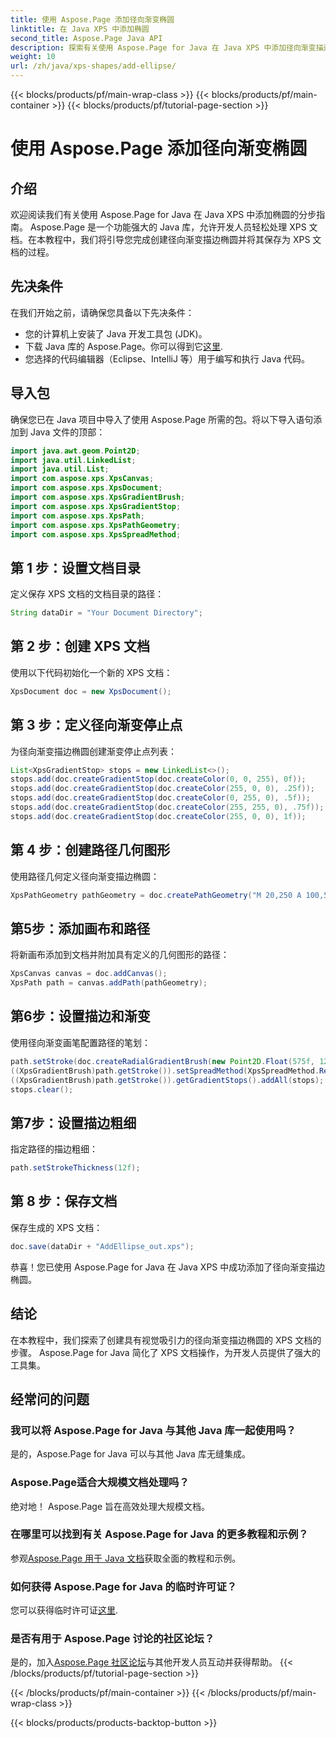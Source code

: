 ```yaml
---
title: 使用 Aspose.Page 添加径向渐变椭圆
linktitle: 在 Java XPS 中添加椭圆
second_title: Aspose.Page Java API
description: 探索有关使用 Aspose.Page for Java 在 Java XPS 中添加径向渐变描边椭圆的分步指南。轻松增强您的文档创建。
weight: 10
url: /zh/java/xps-shapes/add-ellipse/
---
```


{{< blocks/products/pf/main-wrap-class >}}
{{< blocks/products/pf/main-container >}}
{{< blocks/products/pf/tutorial-page-section >}}

# 使用 Aspose.Page 添加径向渐变椭圆

## 介绍
欢迎阅读我们有关使用 Aspose.Page for Java 在 Java XPS 中添加椭圆的分步指南。 Aspose.Page 是一个功能强大的 Java 库，允许开发人员轻松处理 XPS 文档。在本教程中，我们将引导您完成创建径向渐变描边椭圆并将其保存为 XPS 文档的过程。
## 先决条件
在我们开始之前，请确保您具备以下先决条件：
- 您的计算机上安装了 Java 开发工具包 (JDK)。
- 下载 Java 库的 Aspose.Page。你可以得到它[这里](https://releases.aspose.com/page/java/).
- 您选择的代码编辑器（Eclipse、IntelliJ 等）用于编写和执行 Java 代码。
## 导入包
确保您已在 Java 项目中导入了使用 Aspose.Page 所需的包。将以下导入语句添加到 Java 文件的顶部：
```java
import java.awt.geom.Point2D;
import java.util.LinkedList;
import java.util.List;
import com.aspose.xps.XpsCanvas;
import com.aspose.xps.XpsDocument;
import com.aspose.xps.XpsGradientBrush;
import com.aspose.xps.XpsGradientStop;
import com.aspose.xps.XpsPath;
import com.aspose.xps.XpsPathGeometry;
import com.aspose.xps.XpsSpreadMethod;
```
## 第 1 步：设置文档目录
定义保存 XPS 文档的文档目录的路径：
```java
String dataDir = "Your Document Directory";
```
## 第 2 步：创建 XPS 文档
使用以下代码初始化一个新的 XPS 文档：
```java
XpsDocument doc = new XpsDocument();
```
## 第 3 步：定义径向渐变停止点
为径向渐变描边椭圆创建渐变停止点列表：
```java
List<XpsGradientStop> stops = new LinkedList<>();
stops.add(doc.createGradientStop(doc.createColor(0, 0, 255), 0f));
stops.add(doc.createGradientStop(doc.createColor(255, 0, 0), .25f));
stops.add(doc.createGradientStop(doc.createColor(0, 255, 0), .5f));
stops.add(doc.createGradientStop(doc.createColor(255, 255, 0), .75f));
stops.add(doc.createGradientStop(doc.createColor(255, 0, 0), 1f));
```
## 第 4 步：创建路径几何图形
使用路径几何定义径向渐变描边椭圆：
```java
XpsPathGeometry pathGeometry = doc.createPathGeometry("M 20,250 A 100,50 0 1 1 220,250 100,50 0 1 1 20,250");
```
## 第5步：添加画布和路径
将新画布添加到文档并附加具有定义的几何图形的路径：
```java
XpsCanvas canvas = doc.addCanvas();
XpsPath path = canvas.addPath(pathGeometry);
```
## 第6步：设置描边和渐变
使用径向渐变画笔配置路径的笔划：
```java
path.setStroke(doc.createRadialGradientBrush(new Point2D.Float(575f, 125f), new Point2D.Float(575f, 100f), 75f, 50f));
((XpsGradientBrush)path.getStroke()).setSpreadMethod(XpsSpreadMethod.Reflect);
((XpsGradientBrush)path.getStroke()).getGradientStops().addAll(stops);
stops.clear();
```
## 第7步：设置描边粗细
指定路径的描边粗细：
```java
path.setStrokeThickness(12f);
```
## 第 8 步：保存文档
保存生成的 XPS 文档：
```java
doc.save(dataDir + "AddEllipse_out.xps");
```
恭喜！您已使用 Aspose.Page for Java 在 Java XPS 中成功添加了径向渐变描边椭圆。
## 结论
在本教程中，我们探索了创建具有视觉吸引力的径向渐变描边椭圆的 XPS 文档的步骤。 Aspose.Page for Java 简化了 XPS 文档操作，为开发人员提供了强大的工具集。
## 经常问的问题
### 我可以将 Aspose.Page for Java 与其他 Java 库一起使用吗？
是的，Aspose.Page for Java 可以与其他 Java 库无缝集成。
### Aspose.Page适合大规模文档处理吗？
绝对地！ Aspose.Page 旨在高效处理大规模文档。
### 在哪里可以找到有关 Aspose.Page for Java 的更多教程和示例？
参观[Aspose.Page 用于 Java 文档](https://reference.aspose.com/page/java/)获取全面的教程和示例。
### 如何获得 Aspose.Page for Java 的临时许可证？
您可以获得临时许可证[这里](https://purchase.aspose.com/temporary-license/).
### 是否有用于 Aspose.Page 讨论的社区论坛？
是的，加入[Aspose.Page 社区论坛](https://forum.aspose.com/c/page/39)与其他开发人员互动并获得帮助。
{{< /blocks/products/pf/tutorial-page-section >}}

{{< /blocks/products/pf/main-container >}}
{{< /blocks/products/pf/main-wrap-class >}}

{{< blocks/products/products-backtop-button >}}
